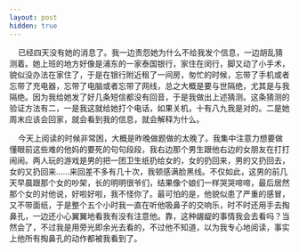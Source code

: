 ```yaml
---
layout: post
hidden: true
---
```

    已经四天没有她的消息了。我一边责怨她为什么不给我发个信息，一边胡乱猜测着。她上班的地方好像是浦东的一家泰国银行，家住在闵行，脚又动了小手术，貌似没办法在家住了，于是在银行附近租了一间房，匆忙的时候，忘带了手机或者忘带了充电器，忘带了电脑或者忘带了网线，总之大概是要与世隔绝，尤其是与我隔绝。因为我给她发了好几条短信都没有回音，于是我做出上述猜测。这条猜测的验证方法有二，一是我这就给她打个电话，如果关机，十有八九我是对的。二是她周末应该会回家，就会看到我的信息，就会解释为什么。

    今天上阅读的时候非常困，大概是昨晚做题做的太晚了。我集中注意力想要做懂眼前这些难的他妈的要死的句句段段，我右边那个男生跟他右边的女朋友在打打闹闹。两人玩的游戏是男的把一团卫生纸扔给女的，女的扔回来，男的又扔回去，女的又扔回来……来回差不多有几十次，我顿感满脸黑线。不仅如此，这男的前几天早晨跟那个女的吵架，长的明明很爷们，结果像个娘们一样哭哭啼啼，最后居然那个女的对他说，好啦好啦，我不怪你了。最可怕的是，他貌似患了严重的感冒，又不带面纸，于是整个五个小时我一直在听他吸鼻子的交响乐，时不时还用手去掏鼻孔，一边还小心翼翼地看我有没有注意他。靠，这种龌龊的事情我会去看吗？当然会了，不过我是用旁光即余光去看的，不过他不知道，以为我专心地阅读，事实上他所有掏鼻孔的动作都被我看到了。